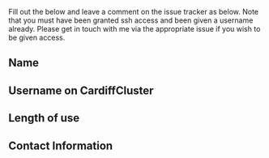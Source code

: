 Fill out the below and leave a comment on the issue tracker as below.
Note that you must have been granted ssh access and been given a username already.
Please get in touch with me via the appropriate issue if you wish to be given access.

## Name

## Username on CardiffCluster

## Length of use

## Contact Information

